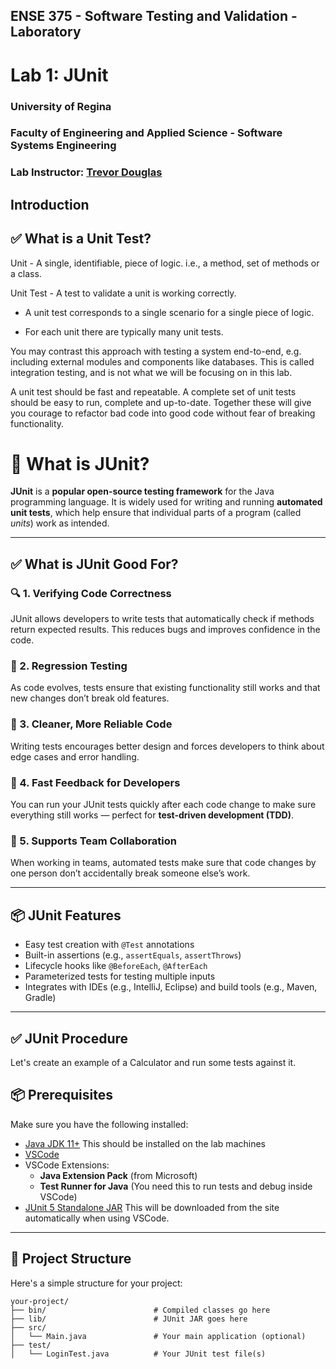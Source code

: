 ## ENSE 375 - Software Testing and Validation - Laboratory

# Lab 1: JUnit

### University of Regina
### Faculty of Engineering and Applied Science - Software Systems Engineering

### Lab Instructor: [Trevor Douglas](mailto:trevor.douglas@uregina.ca)

## Introduction

## ✅ What is a Unit Test?

Unit - A single, identifiable, piece of logic. i.e., a method, set of methods or a class.

Unit Test - A test to validate a unit is working correctly.

- A unit test corresponds to a single scenario for a single piece of logic.

- For each unit there are typically many unit tests.

You may contrast this approach with testing a system end-to-end, e.g. including external modules and components like databases. This is called integration testing, and is not what we will be focusing on in this lab.

A unit test should be fast and repeatable. A complete set of unit tests should be easy to run, complete and up-to-date. Together these will give you courage to refactor bad code into good code without fear of breaking functionality.

# 🧪 What is JUnit?

**JUnit** is a **popular open-source testing framework** for the Java programming language. It is widely used for writing and running **automated unit tests**, which help ensure that individual parts of a program (called *units*) work as intended.

---

## ✅ What is JUnit Good For?

### 🔍 1. **Verifying Code Correctness**
JUnit allows developers to write tests that automatically check if methods return expected results. This reduces bugs and improves confidence in the code.

### 🔁 2. **Regression Testing**
As code evolves, tests ensure that existing functionality still works and that new changes don’t break old features.

### 🧹 3. **Cleaner, More Reliable Code**
Writing tests encourages better design and forces developers to think about edge cases and error handling.

### 🔧 4. **Fast Feedback for Developers**
You can run your JUnit tests quickly after each code change to make sure everything still works — perfect for **test-driven development (TDD)**.

### 🤝 5. **Supports Team Collaboration**
When working in teams, automated tests make sure that code changes by one person don’t accidentally break someone else’s work.

---

## 📦 JUnit Features

- Easy test creation with `@Test` annotations
- Built-in assertions (e.g., `assertEquals`, `assertThrows`)
- Lifecycle hooks like `@BeforeEach`, `@AfterEach`
- Parameterized tests for testing multiple inputs
- Integrates with IDEs (e.g., IntelliJ, Eclipse) and build tools (e.g., Maven, Gradle)

---

## ✅ JUnit Procedure
Let's create an example of a Calculator and run some tests against it.

## 📦 Prerequisites

Make sure you have the following installed:

- [Java JDK 11+](https://adoptopenjdk.net/)  This should be installed on the lab machines
- [VSCode](https://code.visualstudio.com/)
- VSCode Extensions:
  - **Java Extension Pack** (from Microsoft)
  - **Test Runner for Java** (You need this to run tests and debug inside VSCode)
- [JUnit 5 Standalone JAR](https://search.maven.org/artifact/org.junit.platform/junit-platform-console-standalone/1.7.0/all)  This will be downloaded from the site automatically when using VSCode.

---

## 📁 Project Structure

Here's a simple structure for your project:

```
your-project/
├── bin/                        # Compiled classes go here
├── lib/                        # JUnit JAR goes here
├── src/
│   └── Main.java               # Your main application (optional)
├── test/
│   └── LoginTest.java          # Your JUnit test file(s)
```

